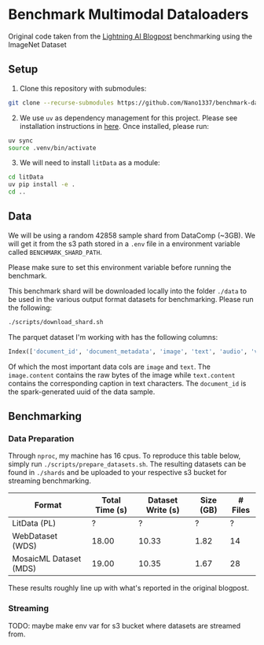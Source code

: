 # Benchmark Multimodal Dataloaders

Original code taken from the [Lightning AI Blogpost](https://lightning.ai/lightning-ai/studios/benchmark-cloud-data-loading-libraries?view=public&section=featured&tab=overview) benchmarking using the ImageNet Dataset

## Setup

1. Clone this repository with submodules: 
```bash
git clone --recurse-submodules https://github.com/Nano1337/benchmark-dataloader.git
```

2. We use `uv` as dependency management for this project. Please see installation instructions in [here](https://docs.astral.sh/uv/getting-started/installation/). Once installed, please run:
```bash
uv sync
source .venv/bin/activate
```

3. We will need to install `litData` as a module: 
```bash
cd litData
uv pip install -e .
cd ..
```

## Data

We will be using a random 42858 sample shard from DataComp (~3GB). We will get it from the s3 path stored in a `.env` file in a environment variable called `BENCHMARK_SHARD_PATH`.

Please make sure to set this environment variable before running the benchmark.

This benchmark shard will be downloaded locally into the folder `./data` to be used in the various output format datasets for benchmarking. Please run the following: 
```bash
./scripts/download_shard.sh
```

The parquet dataset I'm working with has the following columns: 
```python
Index(['document_id', 'document_metadata', 'image', 'text', 'audio', 'video', 'raw_data'], dtype='object')
```
Of which the most important data cols are `image` and `text`. The `image.content` contains the raw bytes of the image while `text.content` contains the corresponding caption in text characters. The `document_id` is the spark-generated uuid of the data sample. 


## Benchmarking

### Data Preparation

Through `nproc`, my machine has 16 cpus. To reproduce this table below, simply run `./scripts/prepare_datasets.sh`. The resulting datasets can be found in `./shards` and be uploaded to your respective s3 bucket for streaming benchmarking.

| Format | Total Time (s) | Dataset Write (s) | Size (GB) | # Files |
| --- | --- | --- | --- | --- |
| LitData (PL) | ? | ? | ? | ? |
| WebDataset (WDS) | 18.00 | 10.33 | 1.82 | 14 |
| MosaicML Dataset (MDS) | 19.00 | 10.35 | 1.67 | 28 |

These results roughly line up with what's reported in the original blogpost.

### Streaming

TODO: maybe make env var for s3 bucket where datasets are streamed from. 

